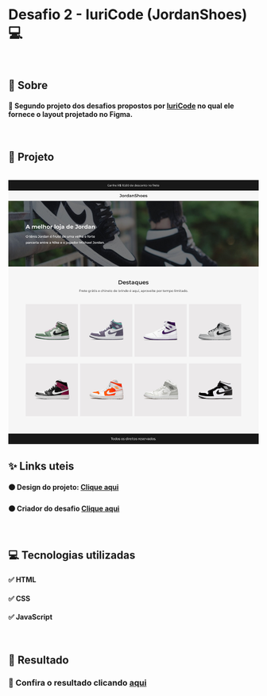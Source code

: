 # Desafio 2 - IuriCode (JordanShoes) 💻

<br>

## 📌 Sobre

#### 🥇 Segundo projeto dos desafios propostos por  <a href="https://www.linkedin.com/in/iuricode/" target="_blank">IuriCode</a> no qual ele fornece o layout projetado no Figma.

<br>

## 🎯 Projeto

<br>

<img src="./assets/design/jordanshoes.jpg">

<br>

## ✨ Links uteis

#### ⚫ Design do projeto: <a href="https://www.figma.com/file/Yb9IBH56g7T1hdIyZ3BMNO/Desafios---Codelândia?node-id=1883%3A2" target="_blank">Clique aqui</a>
#### ⚫ Criador do desafio <a href="https://www.linkedin.com/in/iuricode/" target="_blank">Clique aqui</a>
  
<br>

## 💻 Tecnologias utilizadas

#### ✅ HTML 
#### ✅ CSS
#### ✅ JavaScript

<br>

## 🎉 Resultado

### 🧐 Confira o resultado clicando <a href="https://jordanshoes-torrico.netlify.app" target="_blank">aqui</a>